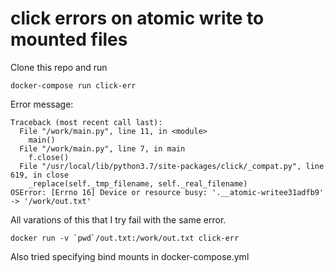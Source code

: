 # click errors on atomic write to mounted files

Clone this repo and run

    docker-compose run click-err

Error message:

```
Traceback (most recent call last):
  File "/work/main.py", line 11, in <module>
    main()
  File "/work/main.py", line 7, in main
    f.close()
  File "/usr/local/lib/python3.7/site-packages/click/_compat.py", line 619, in close
    _replace(self._tmp_filename, self._real_filename)
OSError: [Errno 16] Device or resource busy: '.__atomic-writee31adfb9' -> '/work/out.txt'
```

All varations of this that I try fail with the same error.

```
docker run -v `pwd`/out.txt:/work/out.txt click-err
```

Also tried specifying bind mounts in docker-compose.yml
